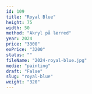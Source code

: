 ```yaml
---
id: 109
title: "Royal Blue"
height: 75
width: 50
method: "Akryl på lærred"
year: 2024
price: "3300"
exPrice: "3200"
status: ""
fileName: "2024-royal-blue.jpg"
medie: "painting"
draft: "False"
slug: "royal-blue"
weight: "320"
---
```

